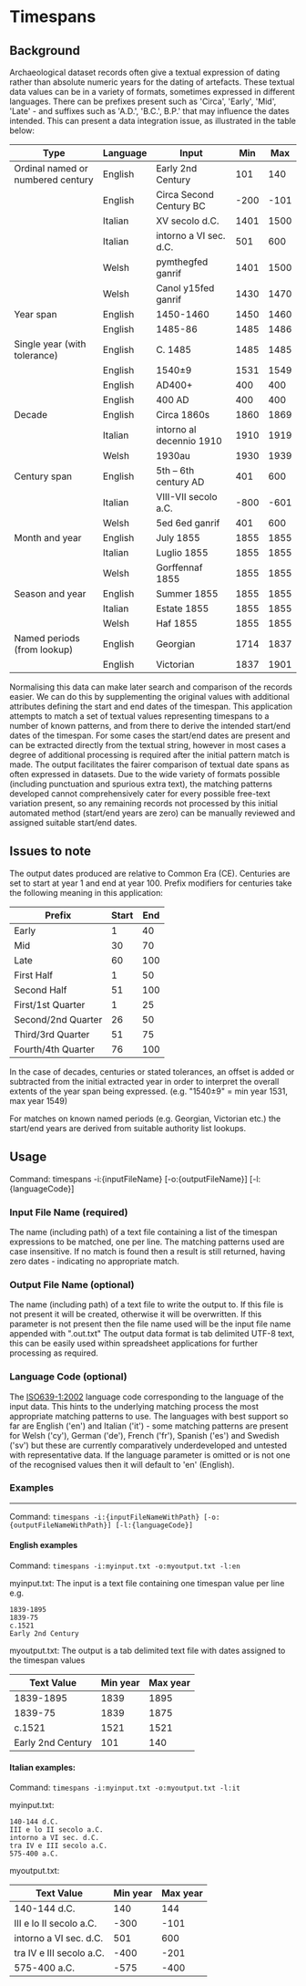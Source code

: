 ﻿# Timespans #

## Background ##
Archaeological dataset records often give a textual expression of dating rather than absolute numeric years for the dating of artefacts. These textual data values can be in a variety of formats, sometimes expressed in different languages. There can be prefixes present such as 'Circa', 'Early', 'Mid', 'Late' - and suffixes such as 'A.D.', 'B.C.', B.P.' that may influence the dates intended. This can present a data integration issue, as illustrated in the table below:

| Type | Language | Input | Min | Max |
|------|----------|-------|-----|-----|
| Ordinal named or numbered century | English | Early 2nd Century | 101 | 140 |
| | English | Circa Second Century BC | -200 | -101 |
| | Italian | XV secolo d.C. | 1401 | 1500 |
| | Italian | intorno a VI sec. d.C. | 501 | 600 |
| | Welsh | pymthegfed ganrif | 1401 | 1500 |  
| | Welsh | Canol y15fed ganrif | 1430 | 1470 |
| Year span |	English	| 1450-1460 | 1450 | 1460 |
| | English | 1485-86 | 1485 | 1486 |
| Single year (with tolerance) | English | C. 1485 | 1485 | 1485 |
| | English | 1540±9 | 1531 | 1549 |
| | English | AD400+ | 400 | 400 |
| | English | 400 AD | 400 | 400 |
| Decade | English | Circa 1860s | 1860 | 1869 |
| | Italian | intorno al decennio 1910 | 1910 | 1919 |
| | Welsh | 1930au | 1930 | 1939 |
| Century span | English | 5th – 6th century AD	| 401 | 600 |
| | Italian | VIII-VII secolo a.C. | -800 | -601 |
| | Welsh | 5ed 6ed ganrif | 401 | 600 |
| Month and year | English | July 1855 | 1855 | 1855 |
| | Italian | Luglio 1855 | 1855 | 1855 |
| | Welsh | Gorffennaf 1855 | 1855 | 1855 |
| Season and year | English | Summer 1855 | 1855 | 1855 |
| | Italian | Estate 1855 | 1855 | 1855 |
| | Welsh | Haf 1855 | 1855 | 1855 |
| Named periods (from lookup) | English | Georgian | 1714 | 1837 |
| | English | Victorian | 1837 | 1901 |
		
Normalising this data can make later search and comparison of the records easier. We can do this by supplementing the original values with additional attributes defining the start and end dates of the timespan. This application attempts to match a set of textual values representing timespans to a number of known patterns, and from there to derive the intended start/end dates of the timespan. For some cases the start/end dates are present and can be extracted directly from the textual string, however in most cases a degree of additional processing is required after the initial pattern match is made. The output facilitates the fairer comparison of textual date spans as often expressed in datasets. Due to the wide variety of formats possible (including punctuation and spurious extra text), the matching patterns developed cannot comprehensively cater for every possible free-text variation present, so any remaining records not processed by this initial automated method (start/end years are zero) can be manually reviewed and assigned suitable start/end dates.

## Issues to note ##
The output dates produced are relative to Common Era (CE). Centuries are set to start at year 1 and end at year 100. Prefix modifiers for centuries take the following meaning in this application:

| Prefix | Start | End |
|--------|-------|-----|
| Early | 1 | 40 |
| Mid | 30 | 70 |
| Late | 60 | 100 |
| First Half | 1 | 50 |
| Second Half | 51 | 100 |
| First/1st Quarter | 1 | 25 |
| Second/2nd Quarter | 26 | 50 |
| Third/3rd Quarter | 51 | 75 |
| Fourth/4th Quarter | 76 | 100 |

In the case of decades, centuries or stated tolerances, an offset is added or subtracted from the initial extracted year in order to interpret the overall extents of the year span being expressed. (e.g. "1540±9" = min year 1531, max year 1549)

For matches on known named periods (e.g. Georgian, Victorian etc.) the start/end years are derived from suitable authority list lookups. 

## Usage ##
Command: timespans -i:{inputFileName} [-o:{outputFileName}] [-l:{languageCode}] 

### Input File Name (required) ###
The name (including path) of a text file containing a list of the timespan expressions to be matched, one per line. The matching patterns used are case insensitive. If no match is found then a result is still returned, having zero dates - indicating no appropriate match.

### Output File Name (optional) ###
The name (including path) of a text file to write the output to. If this file is not present it will be created, otherwise it will be overwritten. If this parameter is not present then the file name used will be the input file name appended with ".out.txt"
The output data format is tab delimited UTF-8 text, this can be easily used within spreadsheet applications for further processing as required. 

### Language Code (optional) ###
The [ISO639-1:2002](https://www.iso.org/iso-639-language-codes.html) language code corresponding to the language of the input data. This hints to the underlying matching process the most appropriate matching patterns to use. The languages with best support so far are English ('en') and Italian ('it') - some matching patterns are present for Welsh ('cy'), German ('de'), French ('fr'), Spanish ('es') and Swedish ('sv') but these are currently comparatively underdeveloped and untested with representative data. If the language parameter is omitted or is not one of the recognised values then it will default to 'en' (English).

### Examples ###
---
Command: `timespans -i:{inputFileNameWithPath} [-o:{outputFileNameWithPath}] [-l:{languageCode}]` 

#### English examples ####
Command: `timespans -i:myinput.txt -o:myoutput.txt -l:en`

myinput.txt: The input is a text file containing one timespan value per line e.g.
```
1839-1895
1839-75
c.1521
Early 2nd Century
```

myoutput.txt: The output is a tab delimited text file with dates assigned to the timespan values

| Text Value | Min year | Max year |
|------------|----------|----------|
| 1839-1895 | 1839 | 1895 |
| 1839-75 | 1839 | 1875 |
| c.1521 | 1521 | 1521 |
| Early 2nd Century | 101 | 140 |

#### Italian examples: ####
Command: `timespans -i:myinput.txt -o:myoutput.txt -l:it`

myinput.txt: 
```
140-144 d.C.
III e lo II secolo a.C.
intorno a VI sec. d.C.
tra IV e III secolo a.C.
575-400 a.C.
```

myoutput.txt: 

| Text Value | Min year | Max year |
|------------|----------|----------|
| 140-144 d.C. | 140 | 144 |
| III e lo II secolo a.C. | -300 | -101 |
| intorno a VI sec. d.C. | 501 | 600 |
| tra IV e III secolo a.C. | -400 | -201 |
| 575-400 a.C. | -575 | -400 |





